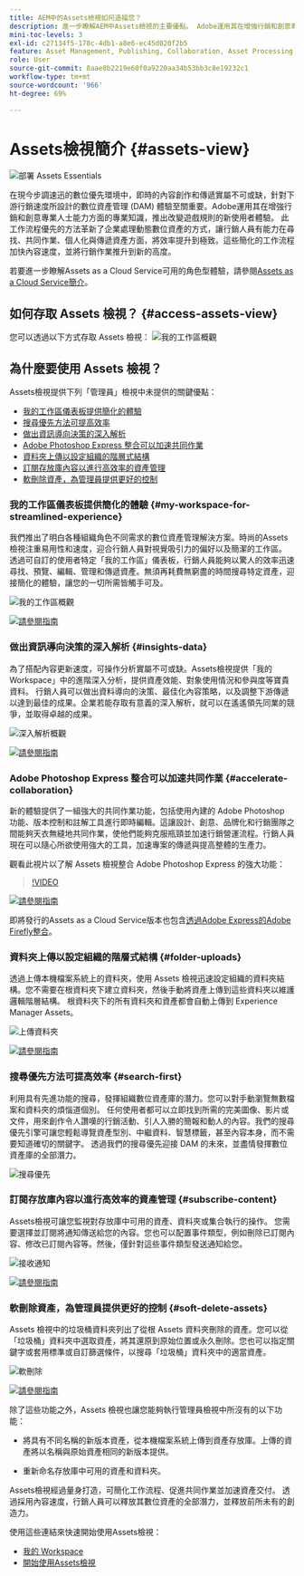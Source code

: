 ```yaml
---
title: AEM中的Assets檢視如何造福您？
description: 進一步瞭解AEM中Assets檢視的主要優點。 Adobe運用其在增強行銷和創意專業人士能力方面的專業知識，推出改變遊戲規則的新使用者體驗。
mini-toc-levels: 3
exl-id: c27134f5-178c-4db1-a8e6-ec45d020f2b5
feature: Asset Management, Publishing, Collaboration, Asset Processing
role: User
source-git-commit: 8aae8b2219e60f0a9220aa34b53bb3c8e19232c1
workflow-type: tm+mt
source-wordcount: '966'
ht-degree: 69%

---
```


# Assets檢視簡介 {#assets-view}

![部署 Assets Essentials](assets/banner-image.jpg)

在現今步調速迅的數位優先環境中，即時的內容創作和傳遞實屬不可或缺，針對下游行銷速度所設計的數位資產管理 (DAM) 體驗至關重要。Adobe運用其在增強行銷和創意專業人士能力方面的專業知識，推出改變遊戲規則的新使用者體驗。 此工作流程優先的方法革新了企業處理動態數位資產的方式，讓行銷人員有能力在尋找、共同作業、個人化與傳遞資產方面，將效率提升到極致。這些簡化的工作流程加快內容速度，並將行銷作業推升到新的高度。

若要進一步瞭解Assets as a Cloud Service可用的角色型體驗，請參閱[Assets as a Cloud Service簡介](/help/assets/overview.md#persona-based-experiences)。

## 如何存取 Assets 檢視？ {#access-assets-view}

您可以透過以下方式存取 Assets 檢視：
![我的工作區概觀](assets/assets-view.png)

<!--

* **Toggle in Admin view**

    * Log into [!DNL Experience Manager] using Cloud Manager.
    * Navigate to **[!UICONTROL Assets]** > **[!UICONTROL Files]**.
    * Click the profile icon on the top right corner.
    * Click **[!UICONTROL Switch View]** from the **[!UICONTROL Profile Settings]** section.
    Repeat these steps to switch back to the Admin view.

* **Product Switcher**
    * Log into [!DNL Experience Manager] and click ![Product selector](assets/waffle-icon.svg).
    * Select **[!UICONTROL Experience Manager Assets]** to access the Assets view.
    * Select **[!UICONTROL Experience Manager]** to access the Admin view.

* **Quick Links** 
    * Log into experience.adobe.com.
    * Click **[!UICONTROL Experience Manager Assets]** to access the Assets view.
    * Click **[!UICONTROL Experience Manager Assets]** to access the Assets view.

    -->

## 為什麼要使用 Assets 檢視？

Assets檢視提供下列「管理員」檢視中未提供的關鍵優點：

* [我的工作區儀表板提供簡化的體驗](#my-workspace-for-streamlined-experience)
* [搜尋優先方法可提高效率](#search-first)
* [做出資訊導向決策的深入解析](#insights-data)
* [Adobe Photoshop Express 整合可以加速共同作業](#accelerate-collaboration)
* [資料夾上傳以設定組織的階層式結構](#folder-uploads)
* [訂閱存放庫內容以進行高效率的資產管理](#subscribe-content)
* [軟刪除資產，為管理員提供更好的控制](#soft-delete-assets)

### 我的工作區儀表板提供簡化的體驗 {#my-workspace-for-streamlined-experience}

我們推出了明白各種組織角色不同需求的數位資產管理解決方案。時尚的Assets檢視注重易用性和速度，迎合行銷人員對視覺吸引力的偏好以及簡潔的工作區。 透過可自訂的使用者特定「我的工作區」儀表板，行銷人員能夠以驚人的效率迅速尋找、預覽、編輯、管理和傳遞資產。無須再耗費無窮盡的時間搜尋特定資產，迎接簡化的體驗，讓您的一切所需皆觸手可及。

![我的工作區概觀](assets/my-workspace-demo.gif)

[![請參閱指南](assets/see-the-guide-sm.png)](my-workspace-assets-view.md)


### 做出資訊導向決策的深入解析 {#insights-data}

為了搭配內容更新速度，可操作分析實屬不可或缺。Assets檢視提供「我的Workspace」中的進階深入分析，提供資產效能、對象使用情況和參與度等寶貴資料。 行銷人員可以做出資料導向的決策、最佳化內容策略，以及調整下游傳遞以達到最佳的成果。企業若能存取有意義的深入解析，就可以在遙遙領先同業的競爭，並取得卓越的成果。

![深入解析概觀](assets/insights-overview.gif)

[![請參閱指南](assets/see-the-guide-sm.png)](manage-reports-assets-view.md#view-live-statistics)


### Adobe Photoshop Express 整合可以加速共同作業 {#accelerate-collaboration}

新的體驗提供了一組強大的共同作業功能，包括使用內建的 Adobe Photoshop 功能、版本控制和註解工具進行即時編輯。這讓設計、創意、品牌化和行銷團隊之間能夠天衣無縫地共同作業，使他們能夠克服瓶頸並加速行銷營運流程。行銷人員現在可以隨心所欲使用強大的工具，加速專案的傳遞與提高整體的生產力。

觀看此視片以了解 Assets 檢視整合 Adobe Photoshop Express 的強大功能：

>[!VIDEO](https://video.tv.adobe.com/v/3420922)

[![請參閱指南](assets/see-the-guide-sm.png)](edit-images-assets-view.md)

即將發行的Assets as a Cloud Service版本也包含[透過Adobe Express的Adobe Firefly整合](https://firefly.adobe.com/?gclid=EAIaIQobChMIlZeKuNfj_wIVeyCtBh3e5g2cEAAYASAAEgL56_D_BwE&sdid=JM4FW6VL&mv=search&mv2=paidsearch&ef_id=EAIaIQobChMIlZeKuNfj_wIVeyCtBh3e5g2cEAAYASAAEgL56_D_BwE:G:s&s_kwcid=AL!3085!3!652077237594!e!!g!!adobe%20firefly!19870733758!148140507838)。

### 資料夾上傳以設定組織的階層式結構 {#folder-uploads}

透過上傳本機檔案系統上的資料夾，使用 Assets 檢視迅速設定組織的資料夾結構。您不需要在根資料夾下建立資料夾，然後手動將資產上傳到這些資料夾以維護邏輯階層結構。 根資料夾下的所有資料夾和資產都會自動上傳到 Experience Manager Assets。

![上傳資料夾](assets/folder-uploads.gif)

[![請參閱指南](assets/see-the-guide-sm.png)](add-delete-assets-view.md)

### 搜尋優先方法可提高效率 {#search-first}

利用具有先進功能的搜尋，發揮組織數位資產庫的潛力。您可以對手動瀏覽無數檔案和資料夾的煩惱道個別。 任何使用者都可以立即找到所需的完美圖像、影片或文件，用來創作令人讚嘆的行銷活動、引人入勝的簡報和動人的內容。我們的搜尋優先引擎可讓您輕鬆導覽資產型別、中繼資料、智慧標籤，甚至內容本身，而不需要知道確切的關鍵字。 透過我們的搜尋優先迎接 DAM 的未來，並盡情發揮數位資產庫的全部潛力。

![搜尋優先](assets/search-first.gif)

### 訂閱存放庫內容以進行高效率的資產管理 {#subscribe-content}

Assets檢視可讓您監視對存放庫中可用的資產、資料夾或集合執行的操作。 您需要選擇並訂閱將通知傳送給您的內容。您也可以配置事件類型，例如刪除已訂閱內容、修改已訂閱內容等。然後，僅針對這些事件類型發送通知給您。

![接收通知](assets/notifications.gif)

[![請參閱指南](assets/see-the-guide-sm.png)](manage-notifications-assets-view.md)

### 軟刪除資產，為管理員提供更好的控制 {#soft-delete-assets}

Assets 檢視中的垃圾桶資料夾列出了從根 Assets 資料夾刪除的資產。您可以從「垃圾桶」資料夾中選取資產，將其還原到原始位置或永久刪除。您也可以指定關鍵字或套用標準或自訂篩選條件，以搜尋「垃圾桶」資料夾中的適當資產。

![軟刪除](assets/soft-delete.gif)

[![請參閱指南](assets/see-the-guide-sm.png)](navigate-assets-view.md)

除了這些功能之外，Assets 檢視也讓您能夠執行管理員檢視中所沒有的以下功能：

* 將具有不同名稱的新版本資產，從本機檔案系統上傳到資產存放庫。上傳的資產將以名稱與原始資產相同的新版本提供。

* 重新命名存放庫中可用的資產和資料夾。

Assets檢視經過量身打造，可簡化工作流程、促進共同作業並加速資產交付。 透過採用內容速度，行銷人員可以釋放其數位資產的全部潛力，並釋放前所未有的創造力。


使用這些連結來快速開始使用Assets檢視：

* [我的 Workspace](/help/assets/my-workspace-assets-view.md)
* [開始使用Assets檢視](/help/assets/get-started-assets-view.md)

